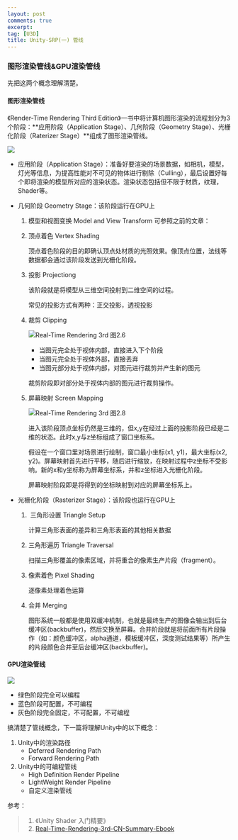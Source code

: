 ```yaml
---
layout: post
comments: true
excerpt:
tag: [U3D]
title: Unity-SRP(一) 管线
---
```


### 图形渲染管线&GPU渲染管线

先把这两个概念理解清楚。

#### 图形渲染管线

《Render-Time Rendering Third Edition》一书中将计算机图形渲染的流程划分为3个阶段：**应用阶段（Application Stage）、几何阶段（Geometry Stage）、光栅化阶段（Raterizer Stage）**组成了图形渲染管线。

![](../images/soft_pipeline.png)

* 应用阶段（Application Stage）：准备好要渲染的场景数据，如相机，模型，灯光等信息，为提高性能对不可见的物体进行剔除（Culling），最后设置好每个即将渲染的模型所对应的渲染状态。渲染状态包括但不限于材质，纹理，Shader等。

* 几何阶段 Geometry Stage：该阶段运行在GPU上

  1. 模型和视图变换 Model and View Transform 可参照之前的文章：

     [Stage3D-3D世界]: http://tgerm.org/stage3d-3d_world/

  2. 顶点着色 Vertex Shading

     顶点着色阶段的目的即确认顶点处材质的光照效果。像顶点位置，法线等数据都会通过该阶段发送到光栅化阶段。

  3. 投影 Projectiong 

     该阶段就是将模型从三维空间投射到二维空间的过程。

     常见的投影方式有两种：正交投影，透视投影

  4. 裁剪 Clipping

     ![Real-Time Rendering 3rd 图2.6](../images/clipping.png)

     * 当图元完全处于视体内部，直接进入下个阶段
     * 当图元完全处于视体外部，直接丢弃
     * 当图元部分处于视体内部，对图元进行裁剪并产生新的图元

     裁剪阶段即对部分处于视体内部的图元进行裁剪操作。

  5. 屏幕映射 Screen Mapping

     ![Real-Time Rendering 3rd 图2.8](../images/smapping.png)

     进入该阶段顶点坐标仍然是三维的，但x,y在经过上面的投影阶段已经是二维的状态。此时x,y与z坐标组成了窗口坐标系。

     假设在一个窗口里对场景进行绘制，窗口最小坐标(x1, y1)，最大坐标(x2, y2)。屏幕映射首先进行平移，随后进行缩放，在映射过程中z坐标不受影响。新的x和y坐标称为屏幕坐标系，并和z坐标进入光栅化阶段。

     屏幕映射阶段即是将得到的坐标映射到对应的屏幕坐标系上。

* 光栅化阶段（Rasterizer Stage）：该阶段也运行在GPU上

  1.  三角形设置 Triangle Setup

     计算三角形表面的差异和三角形表面的其他相关数据

  2. 三角形遍历 Triangle Traversal

     扫描三角形覆盖的像素区域，并将重合的像素生产片段（fragment）。

  3. 像素着色 Pixel Shading

     逐像素处理着色运算

  4. 合并 Merging

     图形系统一般都是使用双缓冲机制，也就是最终生产的图像会输出到后台缓冲区(backbuffer)，然后交换至屏幕。合并阶段就是将前面所有片段操作（如：颜色缓冲区，alpha通道，模板缓冲区，深度测试结果等）所产生的片段颜色合并至后台缓冲区(backbuffer)。



#### GPU渲染管线

![](../images/gpu.png)

* 绿色阶段完全可以编程
* 蓝色阶段可配置，不可编程
* 灰色阶段完全固定，不可配置，不可编程

搞清楚了管线概念，下一篇将理解Unity中的以下概念：

1. Unity中的渲染路径
   * Deferred Rendering Path
   * Forward Rendering Path
2. Unity中的可编程管线
   * High Definition Render Pipeline
   * LightWeight Render Pipeline
   * 自定义渲染管线

参考：

>1. 《Unity Shader 入门精要》
>2. [Real-Time-Rendering-3rd-CN-Summary-Ebook](https://github.com/QianMo/Real-Time-Rendering-3rd-CN-Summary-Ebook)


